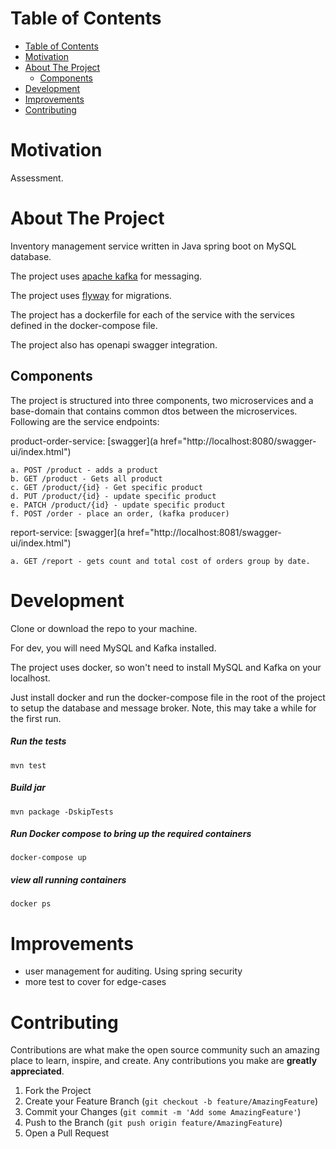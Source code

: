 # Table of Contents

- [Table of Contents](#table-of-contents)
- [Motivation](#motivation)
- [About The Project](#about-the-project)
    -   [Components](#components)
- [Development](#development)
- [Improvements](#improvements)
- [Contributing](#contributing)


# Motivation
Assessment.

# About The Project

Inventory management service written in Java spring boot on MySQL database.

The project uses [apache kafka](https://kafka.apache.org/) for messaging.

The project uses [flyway](https://flywaydb.org/documentation/usage/plugins/springboot) for migrations.

The project has a dockerfile for each of the service with the services defined in the docker-compose file.

The project also has openapi swagger integration.

## Components
The project is structured into three components, two microservices and a base-domain that contains common dtos between the microservices. Following are the service endpoints:

product-order-service: [swagger](a href="http://localhost:8080/swagger-ui/index.html")

    a. POST /product - adds a product
    b. GET /product - Gets all product
    c. GET /product/{id} - Get specific product
    d. PUT /product/{id} - update specific product
    e. PATCH /product/{id} - update specific product
    f. POST /order - place an order, (kafka producer)

report-service: [swagger](a href="http://localhost:8081/swagger-ui/index.html")

    a. GET /report - gets count and total cost of orders group by date.

# Development

Clone or download the repo to your machine.

For dev, you will need MySQL and Kafka installed.

The project uses docker, so won't need to install MySQL and Kafka on your localhost. 

Just install docker and run the docker-compose file in the root of the project to setup the database and message broker. Note, this may take a while for the first run.

##### Run the tests
``
mvn test
``
##### Build jar
``
mvn package -DskipTests
``
##### Run Docker compose to bring up the required containers
``
docker-compose up
``
##### view all running containers
``
docker ps
``
# Improvements

- user management for auditing. Using spring security
- more test to cover for edge-cases

# Contributing

Contributions are what make the open source community such an amazing place to learn, inspire, and create. Any contributions you make are **greatly appreciated**.

1. Fork the Project
2. Create your Feature Branch (`git checkout -b feature/AmazingFeature`)
3. Commit your Changes (`git commit -m 'Add some AmazingFeature'`)
4. Push to the Branch (`git push origin feature/AmazingFeature`)
5. Open a Pull Request